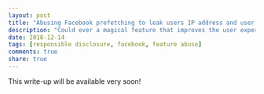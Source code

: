 ```yaml
---
layout: post
title: "Abusing Facebook prefetching to leak users IP address and user agent"
description: "Could ever a magical feature that improves the user experience by reducing load time be exploited to get some useful data on a targeted user? C'mon it's 2018, obviously yes!"
date: 2018-12-14
tags: [responsible disclosure, facebook, feature abuse]
comments: true
share: true
---
```


This write-up will be available very soon!